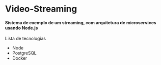 <h1> Video-Streaming </h1>
<h4>Sistema de exemplo de um streaming, com arquitetura de microservices usando Node.js</h4>
  <label>Lista de tecnologias</label>
  <ul>
    <li>Node</li>
    <li>PostgreSQL</li>
    <li>Docker</li> 
  </ul>

  
